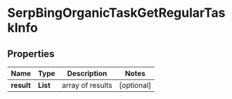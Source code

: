 # SerpBingOrganicTaskGetRegularTaskInfo


## Properties

| Name | Type | Description | Notes |
|------------ | ------------- | ------------- | -------------|
**result** | **List<SerpBingOrganicTaskGetRegularResultInfo>** | array of results |[optional]|